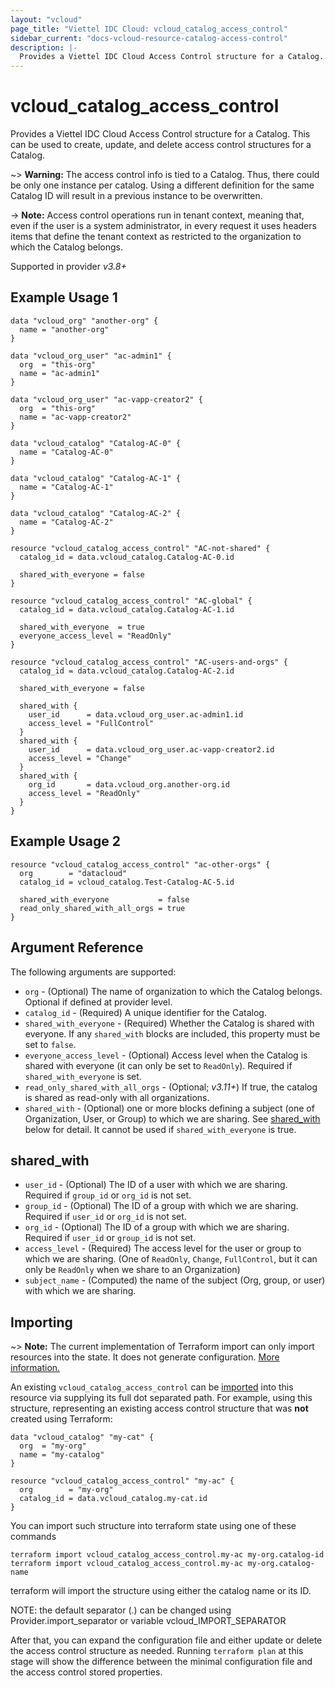 ```yaml
---
layout: "vcloud"
page_title: "Viettel IDC Cloud: vcloud_catalog_access_control"
sidebar_current: "docs-vcloud-resource-catalog-access-control"
description: |-
  Provides a Viettel IDC Cloud Access Control structure for a Catalog.
---
```


# vcloud\_catalog\_access\_control

Provides a Viettel IDC Cloud Access Control structure for a Catalog. This can be used to create, update, and delete access control structures for a Catalog.

~> **Warning:** The access control info is tied to a Catalog. Thus, there could be only one instance per catalog. Using a different
definition for the same Catalog ID will result in a previous instance to be overwritten.

-> **Note:** Access control operations run in tenant context, meaning that, even if the user is a system administrator,
in every request it uses headers items that define the tenant context as restricted to the organization to which the Catalog belongs.

Supported in provider *v3.8+*

## Example Usage 1

```hcl
data "vcloud_org" "another-org" {
  name = "another-org"
}

data "vcloud_org_user" "ac-admin1" {
  org  = "this-org"
  name = "ac-admin1"
}

data "vcloud_org_user" "ac-vapp-creator2" {
  org  = "this-org"
  name = "ac-vapp-creator2"
}

data "vcloud_catalog" "Catalog-AC-0" {
  name = "Catalog-AC-0"
}

data "vcloud_catalog" "Catalog-AC-1" {
  name = "Catalog-AC-1"
}

data "vcloud_catalog" "Catalog-AC-2" {
  name = "Catalog-AC-2"
}

resource "vcloud_catalog_access_control" "AC-not-shared" {
  catalog_id = data.vcloud_catalog.Catalog-AC-0.id

  shared_with_everyone = false
}

resource "vcloud_catalog_access_control" "AC-global" {
  catalog_id = data.vcloud_catalog.Catalog-AC-1.id

  shared_with_everyone  = true
  everyone_access_level = "ReadOnly"
}

resource "vcloud_catalog_access_control" "AC-users-and-orgs" {
  catalog_id = data.vcloud_catalog.Catalog-AC-2.id

  shared_with_everyone = false

  shared_with {
    user_id      = data.vcloud_org_user.ac-admin1.id
    access_level = "FullControl"
  }
  shared_with {
    user_id      = data.vcloud_org_user.ac-vapp-creator2.id
    access_level = "Change"
  }
  shared_with {
    org_id       = data.vcloud_org.another-org.id
    access_level = "ReadOnly"
  }
}
```

## Example Usage 2

```hcl
resource "vcloud_catalog_access_control" "ac-other-orgs" {
  org        = "datacloud"
  catalog_id = vcloud_catalog.Test-Catalog-AC-5.id

  shared_with_everyone           = false
  read_only_shared_with_all_orgs = true
}
```

## Argument Reference

The following arguments are supported:

* `org` - (Optional) The name of organization to which the Catalog belongs. Optional if defined at provider level.
* `catalog_id` - (Required) A unique identifier for the Catalog.
* `shared_with_everyone` - (Required) Whether the Catalog is shared with everyone. If any `shared_with` blocks are included,
  this property must be set to `false`.
* `everyone_access_level` - (Optional) Access level when the Catalog is shared with everyone (it can only be set to
  `ReadOnly`). Required if `shared_with_everyone` is set.
* `read_only_shared_with_all_orgs` - (Optional; *v3.11+*) If true, the catalog is shared as read-only with all organizations.
* `shared_with` - (Optional) one or more blocks defining a subject (one of Organization, User, or Group) to which we are sharing. 
   See [shared_with](#shared_with) below for detail. It cannot be used if `shared_with_everyone` is true.


## shared_with

* `user_id` - (Optional) The ID of a user with which we are sharing. Required if `group_id` or `org_id` is not set.
* `group_id` - (Optional) The ID of a group with which we are sharing. Required if `user_id` or `org_id` is not set.
* `org_id` - (Optional) The ID of a group with which we are sharing. Required if `user_id` or `group_id` is not set.
* `access_level` - (Required) The access level for the user or group to which we are sharing. (One of `ReadOnly`, 
  `Change`, `FullControl`, but it can only be `ReadOnly` when we share to an Organization)
* `subject_name` - (Computed) the name of the subject (Org, group, or user) with which we are sharing.


## Importing

~> **Note:** The current implementation of Terraform import can only import resources into the state. It does not generate
configuration. [More information.][docs-import]

An existing `vcloud_catalog_access_control` can be [imported][docs-import] into this resource via supplying its full dot separated path.
For example, using this structure, representing an existing access control structure that was **not** created using Terraform:

```hcl
data "vcloud_catalog" "my-cat" {
  org  = "my-org"
  name = "my-catalog"
}

resource "vcloud_catalog_access_control" "my-ac" {
  org        = "my-org"
  catalog_id = data.vcloud_catalog.my-cat.id
}
```

You can import such structure into terraform state using one of these commands

```
terraform import vcloud_catalog_access_control.my-ac my-org.catalog-id
terraform import vcloud_catalog_access_control.my-ac my-org.catalog-name
```

terraform will import the structure using either the catalog name or its ID.


NOTE: the default separator (.) can be changed using Provider.import_separator or variable vcloud_IMPORT_SEPARATOR

[docs-import]:https://www.terraform.io/docs/import/

After that, you can expand the configuration file and either update or delete the access control structure as needed. Running `terraform plan`
at this stage will show the difference between the minimal configuration file and the access control stored properties.
